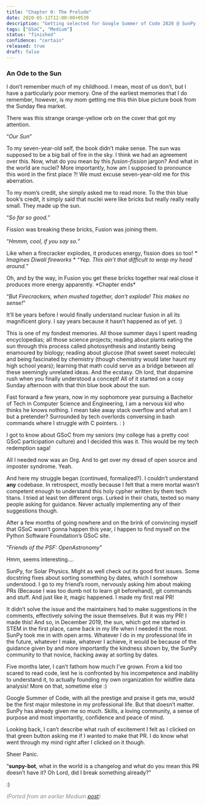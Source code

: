 ```yaml
---
title: "Chapter 0: The Prelude"
date: 2020-05-12T12:00:00+0530
description: "Getting selected for Google Summer of Code 2020 @ SunPy (OpenAstronomy)"
tags: ["GSoC", "Medium"]
status: "finished"
confidence: "certain"
released: true
draft: false
---
```


### An Ode to the Sun

I don’t remember much of my childhood. I mean, most of us don’t, but I have a particularly poor memory.
One of the earliest memories that I do remember, however, is my mom getting me this thin blue picture book from the Sunday flea market.

There was this strange orange-yellow orb on the cover that got my attention.

“_Our Sun_”

To my seven-year-old self, the book didn’t make sense. The sun was supposed to be a big ball of fire in the sky. I think we had an agreement over this. Now, what do you mean by this _fusion-fission_ jargon? And what in the world are nuclei? More importantly, how am I supposed to pronounce this word in the first place ?! We must excuse seven-year-old me for this aberration.

To my mom’s credit, she simply asked me to read more. To the thin blue book’s credit, it simply said that nuclei were like bricks but really really really small. They made up the sun.

“_So far so good._”

Fission was breaking these bricks, Fusion was joining them.

“_Hmmm, cool, if you say so._”

Like when a firecracker explodes, it produces energy, fission does so too!
_* Imagines Diwali fireworks_ * “_Yep. This ain’t that difficult to wrap my head around._”

Oh, and by the way, in Fusion you get these bricks together real real close it produces more energy apparently. \*Chapter ends*

“_But Firecrackers, when mushed together, don’t explode! This makes no sense!_”

It’ll be years before I would finally understand nuclear fusion in all its magnificent glory. I say years because it hasn’t happened as of yet. :)

This is one of my fondest memories. All those summer days I spent reading encyclopedias; all those science projects; reading about plants eating the sun through this process called photosynthesis and instantly being enamoured by biology; reading about glucose (that sweet sweet molecule) and being fascinated by chemistry (though chemistry would later haunt my high school years); learning that math could serve as a bridge between all these seemingly unrelated ideas. And the ecstasy. Oh lord, that dopamine rush when you finally understood a concept!
All of it started on a cosy Sunday afternoon with that thin blue book about the sun.

Fast forward a few years, now in my sophomore year pursuing a Bachelor of Tech in Computer Science and Engineering, I am a nervous kid who thinks he knows nothing. I mean take away stack overflow and what am I but a pretender? Surrounded by tech overlords conversing in bash commands where I struggle with C pointers. : )

I got to know about GSoC from my seniors (my college has a pretty cool GSoC participation culture) and I decided this was it. This would be my tech redemption saga!

All I needed now was an Org.
And to get over my dread of open source and imposter syndrome. Yeah.

And here my struggle began (continued, formalized?). I couldn’t understand **any** codebase. In retrospect, mostly because I felt that a mere mortal wasn’t competent enough to understand this holy cypher written by them tech titans. I tried at least ten different orgs. Lurked in their chats, texted so many people asking for guidance. Never actually implementing any of their suggestions though.

After a few months of going nowhere and on the brink of convincing myself that GSoC wasn’t gonna happen this year, I happen to find myself on the Python Software Foundation’s GSoC site.

“_Friends of the PSF: OpenAstronomy_”

Hmm, seems interesting….

SunPy, for Solar Physics. Might as well check out its good first issues. Some docstring fixes about sorting something by dates, which I somehow understood. I go to my friend’s room, nervously asking him about making PRs (Because I was too dumb not to learn git beforehand), git commands and stuff.
And just like it, magic happened. I made my first real PR!

It didn’t solve the issue and the maintainers had to make suggestions in the comments, effectively solving the issue themselves. But it was my PR! I made this! And so, in December 2019, the sun, which got me started in STEM in the first place, came back in my life when I needed it the most. SunPy took me in with open arms. Whatever I do in my professional life in the future, whatever I make, whatever I achieve, it would be because of the guidance given by and more importantly the kindness shown by, the SunPy community to that novice, hacking away at sorting by dates.

Five months later, I can’t fathom how much I’ve grown. From a kid too scared to read code, lest he is confronted by his incompetence and inability to understand it, to actually founding my own organization for wildfire data analysis! More on that, sometime else :)

Google Summer of Code, with all the prestige and praise it gets me, would be the first major milestone in my professional life. But that doesn’t matter. SunPy has already given me so much.
Skills, a loving community, a sense of purpose and most importantly, confidence and peace of mind.

Looking back, I can’t describe what rush of excitement I felt as I clicked on that green button asking me if I wanted to make that PR.
I do know what went through my mind right after I clicked on it though.

Sheer Panic.


“**sunpy-bot**, what in the world is a changelog and what do you mean this PR doesn’t have it? Oh Lord, did I break something already?”

:)

<div style="font-style: italic; color: #888888;">(Ported from an earlier Medium <a href="https://medium.com/swlh/chapter-0-the-prelude-320751d2e61e">post</a>)</div>